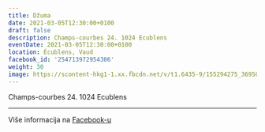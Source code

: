 ```yaml
---
title: Džuma
date: 2021-03-05T12:30:00+0100
draft: false
description: Champs-courbes 24. 1024 Ecublens
eventDate: 2021-03-05T12:30:00+0100
location: Écublens, Vaud
facebook_id: '254713972954306'
weight: 30
image: https://scontent-hkg1-1.xx.fbcdn.net/v/t1.6435-9/155294275_3695079563921169_4909597834044538694_n.jpg?_nc_cat=101&ccb=1-7&_nc_sid=9e60e4&_nc_ohc=_K6N1jSTjM4Q7kNvwFOF1Oo&_nc_oc=AdnqSB8Ckjg2d6qATM0q9OEccIYGZqdXa3sHoV4A52XYjYeT3A5q02ZDPVHAk_3VRYM&_nc_zt=23&_nc_ht=scontent-hkg1-1.xx&edm=ABTKTjYEAAAA&_nc_gid=uZwTJ5eOQBpZiWvRFTF58Q&oh=00_AfKStsyC6xQMxLYPiFUBZNQ6zOObVHrBCskyQFGRcPUdqg&oe=685DF15B
---
```


Champs-courbes 24. 1024 Ecublens

---

Više informacija na [Facebook-u](https://facebook.com/events/254713972954306)